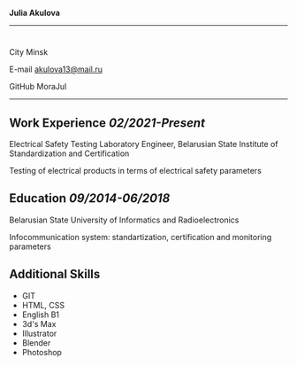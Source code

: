 **Julia Akulova**

---

#

City Minsk

E-mail akulova13@mail.ru

GitHub MoraJul

---

## **Work Experience** _02/2021-Present_

Electrical Safety Testing Laboratory Engineer, Belarusian State
Institute of Standardization and Certification

Testing of electrical products in terms of electrical safety parameters

## **Education** _09/2014-06/2018_

Belarusian State University of Informatics and Radioelectronics

Infocommunication system: standartization, certification and monitoring
parameters

## **Additional Skills**

- GIT
- HTML, CSS
- English B1
- 3d's Max
- Illustrator
- Blender
- Photoshop
